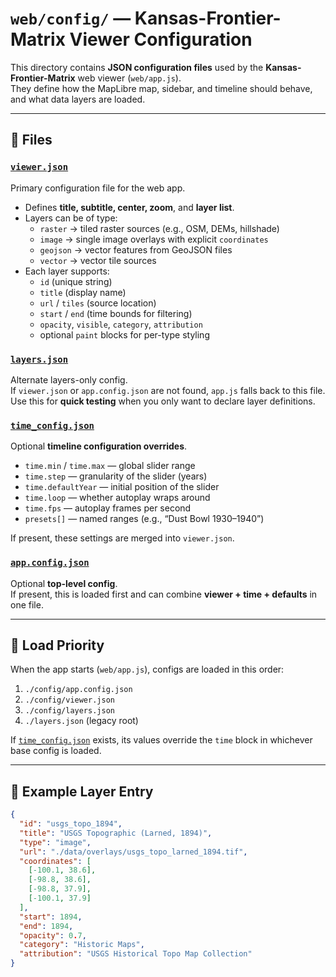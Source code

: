 # `web/config/` — Kansas-Frontier-Matrix Viewer Configuration

This directory contains **JSON configuration files** used by the **Kansas-Frontier-Matrix** web viewer (`web/app.js`).  
They define how the MapLibre map, sidebar, and timeline should behave, and what data layers are loaded.

---

## 📂 Files

### [`viewer.json`](./viewer.json)
Primary configuration file for the web app.

- Defines **title, subtitle, center, zoom**, and **layer list**.
- Layers can be of type:
  - `raster` → tiled raster sources (e.g., OSM, DEMs, hillshade)
  - `image` → single image overlays with explicit `coordinates`
  - `geojson` → vector features from GeoJSON files
  - `vector` → vector tile sources
- Each layer supports:
  - `id` (unique string)
  - `title` (display name)
  - `url` / `tiles` (source location)
  - `start` / `end` (time bounds for filtering)
  - `opacity`, `visible`, `category`, `attribution`
  - optional `paint` blocks for per-type styling

### [`layers.json`](./layers.json)
Alternate layers-only config.  
If `viewer.json` or `app.config.json` are not found, `app.js` falls back to this file.  
Use this for **quick testing** when you only want to declare layer definitions.

### [`time_config.json`](./time_config.json)
Optional **timeline configuration overrides**.

- `time.min` / `time.max` — global slider range
- `time.step` — granularity of the slider (years)
- `time.defaultYear` — initial position of the slider
- `time.loop` — whether autoplay wraps around
- `time.fps` — autoplay frames per second
- `presets[]` — named ranges (e.g., “Dust Bowl 1930–1940”)

If present, these settings are merged into `viewer.json`.

### [`app.config.json`](./app.config.json)
Optional **top-level config**.  
If present, this is loaded first and can combine **viewer + time + defaults** in one file.

---

## 🔄 Load Priority

When the app starts (`web/app.js`), configs are loaded in this order:

1. `./config/app.config.json`
2. `./config/viewer.json`
3. `./config/layers.json`
4. `./layers.json` (legacy root)

If [`time_config.json`](./time_config.json) exists, its values override the `time` block in whichever base config is loaded.

---

## 🧩 Example Layer Entry

```json
{
  "id": "usgs_topo_1894",
  "title": "USGS Topographic (Larned, 1894)",
  "type": "image",
  "url": "./data/overlays/usgs_topo_larned_1894.tif",
  "coordinates": [
    [-100.1, 38.6],
    [-98.8, 38.6],
    [-98.8, 37.9],
    [-100.1, 37.9]
  ],
  "start": 1894,
  "end": 1894,
  "opacity": 0.7,
  "category": "Historic Maps",
  "attribution": "USGS Historical Topo Map Collection"
}

